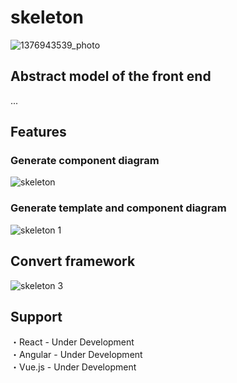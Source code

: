 # skeleton

![1376943539_photo](https://user-images.githubusercontent.com/24843808/51800823-b20b0f80-2278-11e9-90ca-176af19d4438.jpg)

## Abstract model of the front end
...

## Features

### Generate component diagram
![skeleton](https://user-images.githubusercontent.com/24843808/51928324-08bf4780-2439-11e9-867e-af27cce3dda8.png)

### Generate template and component diagram
![skeleton 1](https://user-images.githubusercontent.com/24843808/51929062-acf5be00-243a-11e9-907b-b9d4c5615d9b.png)

## Convert framework
![skeleton 3](https://user-images.githubusercontent.com/24843808/51929545-d5ca8300-243b-11e9-8ed0-e21d1809c1a8.png)

## Support
・React - Under Development   
・Angular - Under Development   
・Vue.js - Under Development  
